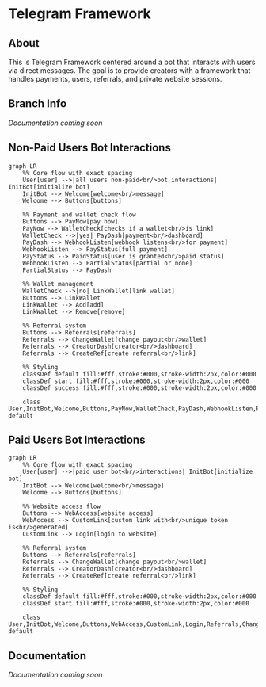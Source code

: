 # Telegram Framework

## About

This is Telegram Framework centered around a bot that interacts with users via direct messages. The goal is to provide creators with a framework that handles payments, users, referrals, and private website sessions.

## Branch Info

*Documentation coming soon*

## Non-Paid Users Bot Interactions

```mermaid
graph LR
    %% Core flow with exact spacing
    User[user] -->|all users non-paid<br/>bot interactions| InitBot[initialize bot]
    InitBot --> Welcome[welcome<br/>message]
    Welcome --> Buttons[buttons]
    
    %% Payment and wallet check flow
    Buttons --> PayNow[pay now]
    PayNow --> WalletCheck[checks if a wallet<br/>is link]
    WalletCheck -->|yes| PayDash[payment<br/>dashboard]
    PayDash --> WebhookListen[webhook listens<br/>for payment]
    WebhookListen --> PayStatus[full payment]
    PayStatus --> PaidStatus[user is granted<br/>paid status]
    WebhookListen --> PartialStatus[partial or none]
    PartialStatus --> PayDash
    
    %% Wallet management
    WalletCheck -->|no| LinkWallet[link wallet]
    Buttons --> LinkWallet
    LinkWallet --> Add[add]
    LinkWallet --> Remove[remove]
    
    %% Referral system
    Buttons --> Referrals[referrals]
    Referrals --> ChangeWallet[change payout<br/>wallet]
    Referrals --> CreatorDash[creator<br/>dashboard]
    Referrals --> CreateRef[create referral<br/>link]
    
    %% Styling
    classDef default fill:#fff,stroke:#000,stroke-width:2px,color:#000
    classDef start fill:#fff,stroke:#000,stroke-width:2px,color:#000
    classDef success fill:#fff,stroke:#000,stroke-width:2px,color:#000
    
    class User,InitBot,Welcome,Buttons,PayNow,WalletCheck,PayDash,WebhookListen,PayStatus,PaidStatus,PartialStatus,LinkWallet,Add,Remove,Referrals,ChangeWallet,CreatorDash,CreateRef default
```

## Paid Users Bot Interactions

```mermaid
graph LR
    %% Core flow with exact spacing
    User[user] -->|paid user bot<br/>interactions| InitBot[initialize bot]
    InitBot --> Welcome[welcome<br/>message]
    Welcome --> Buttons[buttons]
    
    %% Website access flow
    Buttons --> WebAccess[website access]
    WebAccess --> CustomLink[custom link with<br/>unique token is<br/>generated]
    CustomLink --> Login[login to website]
    
    %% Referral system
    Buttons --> Referrals[referrals]
    Referrals --> ChangeWallet[change payout<br/>wallet]
    Referrals --> CreatorDash[creator<br/>dashboard]
    Referrals --> CreateRef[create referral<br/>link]
    
    %% Styling
    classDef default fill:#fff,stroke:#000,stroke-width:2px,color:#000
    classDef start fill:#fff,stroke:#000,stroke-width:2px,color:#000
    
    class User,InitBot,Welcome,Buttons,WebAccess,CustomLink,Login,Referrals,ChangeWallet,CreatorDash,CreateRef default
```

## Documentation

*Documentation coming soon*
